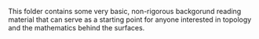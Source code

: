 This folder contains some very basic, non-rigorous backgorund reading material that can serve as a starting point for anyone interested in topology and the mathematics behind the surfaces. 

